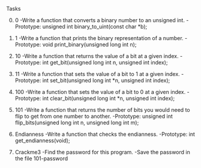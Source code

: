 Tasks

0. 0
-Write a function that converts a binary number to an unsigned int.
-Prototype: unsigned int binary_to_uint(const char *b);

1. 1
-Write a function that prints the binary representation of a number.
-Prototype: void print_binary(unsigned long int n);

2. 10
-Write a function that returns the value of a bit at a given index.
-Prototype: int get_bit(unsigned long int n, unsigned int index);

3. 11
-Write a function that sets the value of a bit to 1 at a given index.
-Prototype: int set_bit(unsigned long int *n, unsigned int index);

4. 100
-Write a function that sets the value of a bit to 0 at a given index.
-Prototype: int clear_bit(unsigned long int *n, unsigned int index);

5. 101
-Write a function that returns the number of bits you would need to flip to get from one number to another.
-Prototype: unsigned int flip_bits(unsigned long int n, unsigned long int m);

6. Endianness
-Write a function that checks the endianness.
-Prototype: int get_endianness(void);

7. Crackme3
-Find the password for this program.
-Save the password in the file 101-password
